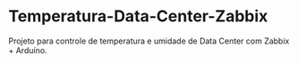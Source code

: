 # Temperatura-Data-Center-Zabbix
Projeto para controle de temperatura e umidade de Data Center com Zabbix + Arduíno.
